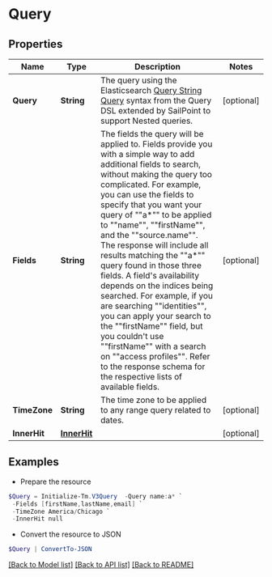 # Query
## Properties

Name | Type | Description | Notes
------------ | ------------- | ------------- | -------------
**Query** | **String** | The query using the Elasticsearch [Query String Query](https://www.elastic.co/guide/en/elasticsearch/reference/5.2/query-dsl-query-string-query.html#query-string) syntax from the Query DSL extended by SailPoint to support Nested queries. | [optional] 
**Fields** | **String** | The fields the query will be applied to.  Fields provide you with a simple way to add additional fields to search, without making the query too complicated.  For example, you can use the fields to specify that you want your query of &quot;&quot;a*&quot;&quot; to be applied to &quot;&quot;name&quot;&quot;, &quot;&quot;firstName&quot;&quot;, and the &quot;&quot;source.name&quot;&quot;.  The response will include all results matching the &quot;&quot;a*&quot;&quot; query found in those three fields.  A field&#39;s availability depends on the indices being searched.  For example, if you are searching &quot;&quot;identities&quot;&quot;, you can apply your search to the &quot;&quot;firstName&quot;&quot; field, but you couldn&#39;t use &quot;&quot;firstName&quot;&quot; with a search on &quot;&quot;access profiles&quot;&quot;.  Refer to the response schema for the respective lists of available fields.  | [optional] 
**TimeZone** | **String** | The time zone to be applied to any range query related to dates. | [optional] 
**InnerHit** | [**InnerHit**](InnerHit.md) |  | [optional] 

## Examples

- Prepare the resource
```powershell
$Query = Initialize-Tm.V3Query  -Query name:a* `
 -Fields [firstName,lastName,email] `
 -TimeZone America/Chicago `
 -InnerHit null
```

- Convert the resource to JSON
```powershell
$Query | ConvertTo-JSON
```

[[Back to Model list]](../README.md#documentation-for-models) [[Back to API list]](../README.md#documentation-for-api-endpoints) [[Back to README]](../README.md)

